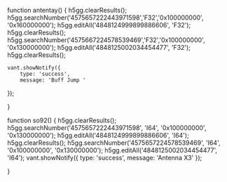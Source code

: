 function antentay() { 
        h5gg.clearResults(); 
        h5gg.searchNumber('4575657222443971598','F32','0x100000000', '0x160000000'); 
        h5gg.editAll('4848124999899886606', 'F32');  
        h5gg.clearResults(); 
        h5gg.searchNumber('4575667224578539469','F32','0x100000000', '0x130000000'); 
        h5gg.editAll('4848125002034454477', 'F32');  
        h5gg.clearResults(); 
     
    vant.showNotify({ 
        type: 'success', 
        message: 'Buff Jump ' 
   }); 
    
   }






function so92() { 
    h5gg.clearResults(); 
    h5gg.searchNumber('4575657222443971598', 'I64', '0x100000000', '0x130000000'); 
    h5gg.editAll('4848124999899886606', 'I64'); 
    h5gg.clearResults(); 
    h5gg.searchNumber('4575657224578539469', 'I64', '0x100000000', '0x130000000'); 
    h5gg.editAll('4848125002034454477', 'I64'); 
    vant.showNotify({ 
        type: 'success', 
        message: 'Antenna X3' 
    }); 
 
 
  }


